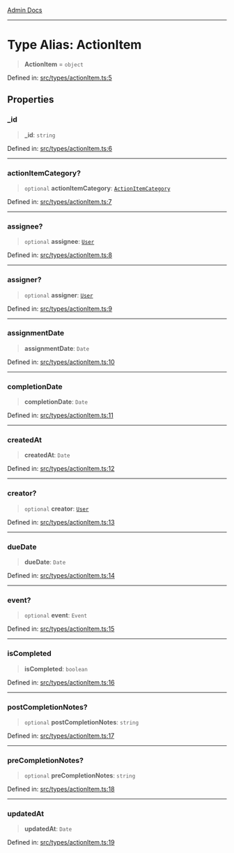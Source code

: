 [Admin Docs](/)

***

# Type Alias: ActionItem

> **ActionItem** = `object`

Defined in: [src/types/actionItem.ts:5](https://github.com/PalisadoesFoundation/talawa-admin/blob/main/src/types/actionItem.ts#L5)

## Properties

### \_id

> **\_id**: `string`

Defined in: [src/types/actionItem.ts:6](https://github.com/PalisadoesFoundation/talawa-admin/blob/main/src/types/actionItem.ts#L6)

***

### actionItemCategory?

> `optional` **actionItemCategory**: [`ActionItemCategory`](ActionItemCategory.md)

Defined in: [src/types/actionItem.ts:7](https://github.com/PalisadoesFoundation/talawa-admin/blob/main/src/types/actionItem.ts#L7)

***

### assignee?

> `optional` **assignee**: [`User`](../../User/type/type-aliases/User.md)

Defined in: [src/types/actionItem.ts:8](https://github.com/PalisadoesFoundation/talawa-admin/blob/main/src/types/actionItem.ts#L8)

***

### assigner?

> `optional` **assigner**: [`User`](../../User/type/type-aliases/User.md)

Defined in: [src/types/actionItem.ts:9](https://github.com/PalisadoesFoundation/talawa-admin/blob/main/src/types/actionItem.ts#L9)

***

### assignmentDate

> **assignmentDate**: `Date`

Defined in: [src/types/actionItem.ts:10](https://github.com/PalisadoesFoundation/talawa-admin/blob/main/src/types/actionItem.ts#L10)

***

### completionDate

> **completionDate**: `Date`

Defined in: [src/types/actionItem.ts:11](https://github.com/PalisadoesFoundation/talawa-admin/blob/main/src/types/actionItem.ts#L11)

***

### createdAt

> **createdAt**: `Date`

Defined in: [src/types/actionItem.ts:12](https://github.com/PalisadoesFoundation/talawa-admin/blob/main/src/types/actionItem.ts#L12)

***

### creator?

> `optional` **creator**: [`User`](../../User/type/type-aliases/User.md)

Defined in: [src/types/actionItem.ts:13](https://github.com/PalisadoesFoundation/talawa-admin/blob/main/src/types/actionItem.ts#L13)

***

### dueDate

> **dueDate**: `Date`

Defined in: [src/types/actionItem.ts:14](https://github.com/PalisadoesFoundation/talawa-admin/blob/main/src/types/actionItem.ts#L14)

***

### event?

> `optional` **event**: `Event`

Defined in: [src/types/actionItem.ts:15](https://github.com/PalisadoesFoundation/talawa-admin/blob/main/src/types/actionItem.ts#L15)

***

### isCompleted

> **isCompleted**: `boolean`

Defined in: [src/types/actionItem.ts:16](https://github.com/PalisadoesFoundation/talawa-admin/blob/main/src/types/actionItem.ts#L16)

***

### postCompletionNotes?

> `optional` **postCompletionNotes**: `string`

Defined in: [src/types/actionItem.ts:17](https://github.com/PalisadoesFoundation/talawa-admin/blob/main/src/types/actionItem.ts#L17)

***

### preCompletionNotes?

> `optional` **preCompletionNotes**: `string`

Defined in: [src/types/actionItem.ts:18](https://github.com/PalisadoesFoundation/talawa-admin/blob/main/src/types/actionItem.ts#L18)

***

### updatedAt

> **updatedAt**: `Date`

Defined in: [src/types/actionItem.ts:19](https://github.com/PalisadoesFoundation/talawa-admin/blob/main/src/types/actionItem.ts#L19)
